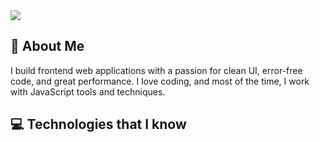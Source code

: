 

<img src="https://i.ibb.co/C6wS0pD/Make-your-README-2.png"  />

## 🚀 About Me

I build frontend web applications with a passion for clean UI, error-free code, and great performance. I love coding, and most of the time, I work with JavaScript tools and techniques.

## :computer: Technologies that I know
